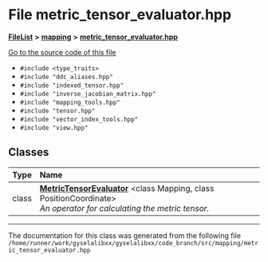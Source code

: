 

# File metric\_tensor\_evaluator.hpp



[**FileList**](files.md) **>** [**mapping**](dir_5300298560c4bf255ab9f36681603d89.md) **>** [**metric\_tensor\_evaluator.hpp**](metric__tensor__evaluator_8hpp.md)

[Go to the source code of this file](metric__tensor__evaluator_8hpp_source.md)



* `#include <type_traits>`
* `#include "ddc_aliases.hpp"`
* `#include "indexed_tensor.hpp"`
* `#include "inverse_jacobian_matrix.hpp"`
* `#include "mapping_tools.hpp"`
* `#include "tensor.hpp"`
* `#include "vector_index_tools.hpp"`
* `#include "view.hpp"`















## Classes

| Type | Name |
| ---: | :--- |
| class | [**MetricTensorEvaluator**](classMetricTensorEvaluator.md) &lt;class Mapping, class PositionCoordinate&gt;<br>_An operator for calculating the metric tensor._  |



















































------------------------------
The documentation for this class was generated from the following file `/home/runner/work/gyselalibxx/gyselalibxx/code_branch/src/mapping/metric_tensor_evaluator.hpp`

